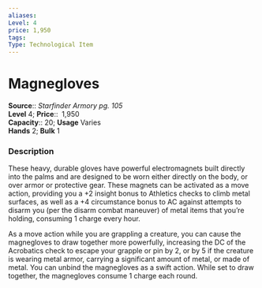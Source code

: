 ```yaml
---
aliases: 
Level: 4
price: 1,950
tags: 
Type: Technological Item
---
```


# Magnegloves

**Source**:: _Starfinder Armory pg. 105_  
**Level** 4;
**Price**::  1,950  
**Capacity**:: 20; **Usage** Varies  
**Hands** 2; **Bulk** 1

### Description

These heavy, durable gloves have powerful electromagnets built directly into the palms and are designed to be worn either directly on the body, or over armor or protective gear. These magnets can be activated as a move action, providing you a +2 insight bonus to Athletics checks to climb metal surfaces, as well as a +4 circumstance bonus to AC against attempts to disarm you (per the disarm combat maneuver) of metal items that you’re holding, consuming 1 charge every hour.  
  
As a move action while you are grappling a creature, you can cause the magnegloves to draw together more powerfully, increasing the DC of the Acrobatics check to escape your grapple or pin by 2, or by 5 if the creature is wearing metal armor, carrying a significant amount of metal, or made of metal. You can unbind the magnegloves as a swift action. While set to draw together, the magnegloves consume 1 charge each round.
